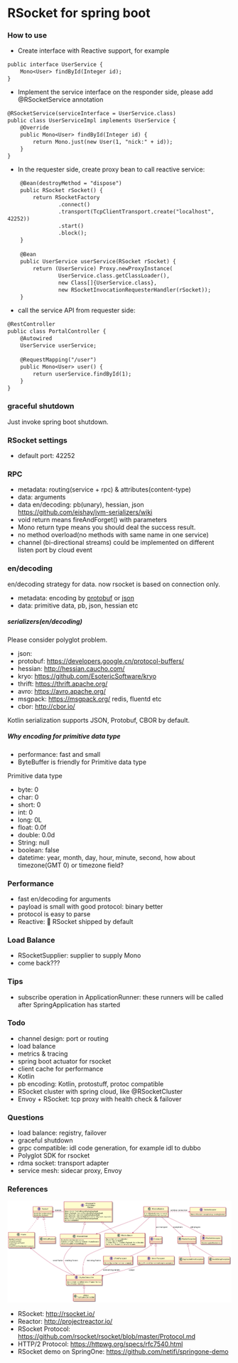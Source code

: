 RSocket for spring boot
=======================

### How to use

* Create interface with Reactive support, for example

```
public interface UserService {
    Mono<User> findById(Integer id);
}
```

* Implement the service interface on the responder side, please add @RSocketService annotation
```
@RSocketService(serviceInterface = UserService.class)
public class UserServiceImpl implements UserService {
    @Override
    public Mono<User> findById(Integer id) {
        return Mono.just(new User(1, "nick:" + id));
    }
}
```
* In the requester side, create proxy bean to call reactive service:
```
    @Bean(destroyMethod = "dispose")
    public RSocket rSocket() {
        return RSocketFactory
                .connect()
                .transport(TcpClientTransport.create("localhost", 42252))
                .start()
                .block();
    }

    @Bean
    public UserService userService(RSocket rSocket) {
        return (UserService) Proxy.newProxyInstance(
                UserService.class.getClassLoader(),
                new Class[]{UserService.class},
                new RSocketInvocationRequesterHandler(rSocket));
    }
```

* call the service API from requester side:
```
@RestController
public class PortalController {
    @Autowired
    UserService userService;

    @RequestMapping("/user")
    public Mono<User> user() {
        return userService.findById(1);
    }
}
```

### graceful shutdown

Just invoke spring boot shutdown.

### RSocket settings

* default port: 42252

### RPC

* metadata: routing(service + rpc) & attributes(content-type)
* data: arguments
* data en/decoding: pb(unary), hessian, json https://github.com/eishay/jvm-serializers/wiki
* void return means fireAndForget() with parameters
* Mono<Void> return type means you should deal the success result.
* no method overload(no methods with same name in one service)
* channel (bi-directional streams) could be implemented on different listen port by cloud event

### en/decoding

en/decoding strategy for data. now rsocket is based on connection only.

* metadata: encoding by [protobuf](rsocket-spring-boot-starter/src/main/proto/rsocket.proto) or  [json](rsocket-spring-boot-starter/src/main/proto/metadata.json)
* data: primitive data, pb, json, hessian etc

#####  serializers(en/decoding)

Please consider polyglot problem.

* json:
* protobuf: https://developers.google.cn/protocol-buffers/
* hessian: http://hessian.caucho.com/
* kryo: https://github.com/EsotericSoftware/kryo
* thrift: https://thrift.apache.org/
* avro: https://avro.apache.org/
* msgpack: https://msgpack.org/  redis, fluentd etc
* cbor: http://cbor.io/

Kotlin serialization supports JSON, Protobuf, CBOR by default.


##### Why encoding for primitive data type

* performance: fast and small
* ByteBuffer is friendly for Primitive data type

Primitive data type

* byte: 0
* char: 0
* short: 0
* int: 0
* long: 0L
* float: 0.0f
* double: 0.0d
* String: null
* boolean: false
* datetime: year, month, day, hour, minute, second, how about timezone(GMT 0) or timezone field?

### Performance

* fast en/decoding for arguments
* payload is small with good protocol: binary better
* protocol is easy to parse
* Reactive: :beer:  RSocket shipped by default


### Load Balance

* RSocketSupplier: supplier to supply Mono<RSocket>
* come back???

### Tips

* subscribe operation in ApplicationRunner: these runners will be called after SpringApplication has started

### Todo

* channel design: port or routing
* load balance
* metrics & tracing
* spring boot actuator for rsocket
* client cache for performance
* Kotlin
* pb encoding: Kotlin, protostuff, protoc compatible
* RSocket cluster with spring cloud, like @RSocketCluster
* Envoy + RSocket:  tcp proxy with health check & failover

### Questions

* load balance: registry, failover
* graceful shutdown
* grpc compatible: idl code generation, for example idl to dubbo
* Polyglot SDK for rsocket
* rdma socket: transport adapter
* service mesh: sidecar proxy, Envoy

### References

![RSocket Java Structure](rsocket-java-structure.png)

* RSocket: http://rsocket.io/
* Reactor: http://projectreactor.io/
* RSocket Protocol: https://github.com/rsocket/rsocket/blob/master/Protocol.md
* HTTP/2 Protocol: https://httpwg.org/specs/rfc7540.html
* RSocket demo on SpringOne: https://github.com/netifi/springone-demo